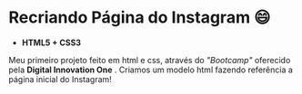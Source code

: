 #  Recriando Página do Instagram :smile: 

- **HTML5 + CSS3**     

Meu primeiro projeto feito em html e css, através do _"Bootcamp"_ oferecido pela **Digital Innovation One** . 
Criamos um modelo html fazendo referência a página inicial do Instagram!

